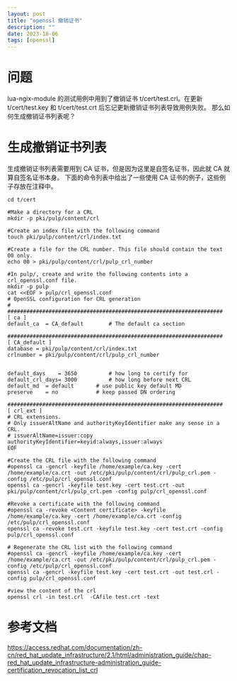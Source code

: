 ```yaml
---
layout: post
title: "openssl 撤销证书"
description: ""
date: 2023-10-06
tags: [openssl]
---
```


# 问题

lua-ngix-module 的测试用例中用到了撤销证书 t/cert/test.crl。在更新 t/cert/test.key 和 t/cert/test.crt 后忘记更新撤销证书列表导致用例失败。
那么如何生成撤销证书列表呢？

# 生成撤销证书列表

生成撤销证书列表需要用到 CA 证书，但是因为这里是自签名证书，因此就 CA 就算自签名证书本身。
下面的命令列表中给出了一些使用 CA 证书的例子，这些例子存放在注释中。

```shell
cd t/cert

#Make a directory for a CRL
mkdir -p pki/pulp/content/crl

#Create an index file with the following command
touch pki/pulp/content/crl/index.txt

#Create a file for the CRL number. This file should contain the text 00 only.
echo 00 > pki/pulp/content/crl/pulp_crl_number

#In pulp/, create and write the following contents into a crl_openssl.conf file.
mkdir -p pulp
cat <<EOF > pulp/crl_openssl.conf
# OpenSSL configuration for CRL generation
#
####################################################################
[ ca ]
default_ca	= CA_default		# The default ca section

####################################################################
[ CA_default ]
database = pki/pulp/content/crl/index.txt
crlnumber = pki/pulp/content/crl/pulp_crl_number


default_days	= 3650			# how long to certify for
default_crl_days= 3000			# how long before next CRL
default_md	= default		# use public key default MD
preserve	= no			# keep passed DN ordering

####################################################################
[ crl_ext ]
# CRL extensions.
# Only issuerAltName and authorityKeyIdentifier make any sense in a CRL.
# issuerAltName=issuer:copy
authorityKeyIdentifier=keyid:always,issuer:always
EOF

#Create the CRL file with the following command
#openssl ca -gencrl -keyfile /home/example/ca.key -cert /home/example/ca.crt -out /etc/pki/pulp/content/crl/pulp_crl.pem -config /etc/pulp/crl_openssl.conf
openssl ca -gencrl -keyfile test.key -cert test.crt -out pki/pulp/content/crl/pulp_crl.pem -config pulp/crl_openssl.conf

#Revoke a certificate with the following command
#openssl ca -revoke <Content certificate> -keyfile /home/example/ca.key -cert /home/example/ca.crt -config /etc/pulp/crl_openssl.conf
openssl ca -revoke test.crt -keyfile test.key -cert test.crt -config pulp/crl_openssl.conf

# Regenerate the CRL list with the following command
#openssl ca -gencrl -keyfile /home/example/ca.key -cert /home/example/ca.crt -out /etc/pki/pulp/content/crl/pulp_crl.pem -config /etc/pulp/crl_openssl.conf
openssl ca -gencrl -keyfile test.key -cert test.crt -out test.crl -config pulp/crl_openssl.conf

#view the content of the crl
openssl crl -in test.crl  -CAfile test.crt -text
```



# 参考文档
https://access.redhat.com/documentation/zh-cn/red_hat_update_infrastructure/2.1/html/administration_guide/chap-red_hat_update_infrastructure-administration_guide-certification_revocation_list_crl 
